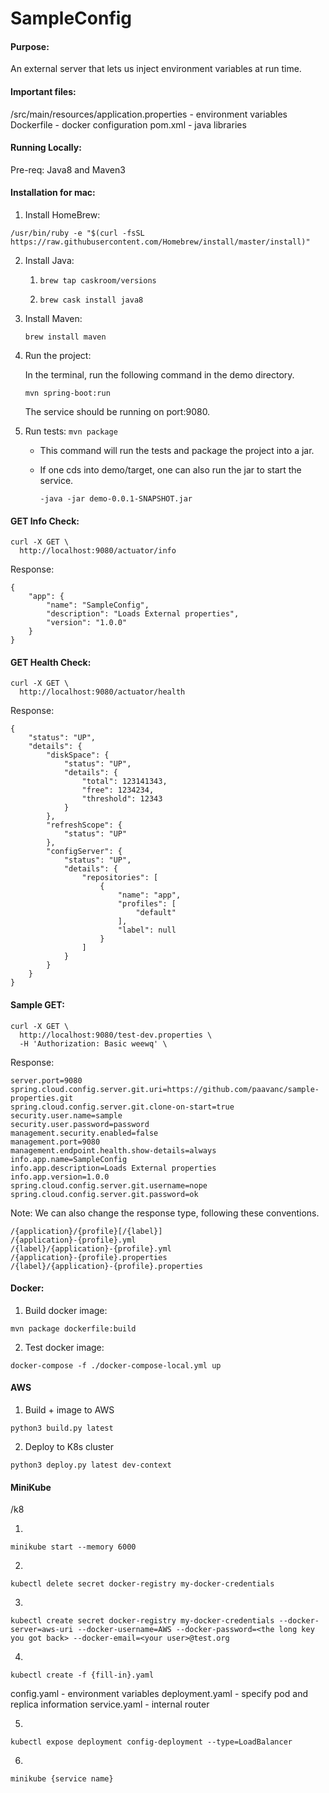 # SampleConfig
 
#### Purpose:
An external server that lets us inject environment variables at run time.

#### Important files:
/src/main/resources/application.properties - environment variables
Dockerfile - docker configuration
pom.xml - java libraries


#### Running Locally:

Pre-req: Java8 and Maven3

#### Installation for mac:

1. Install HomeBrew:
```
/usr/bin/ruby -e "$(curl -fsSL https://raw.githubusercontent.com/Homebrew/install/master/install)"
```

2. Install Java:

  	1. ```brew tap caskroom/versions```
  
  	2. ```brew cask install java8```
  
3. Install Maven: 

	```brew install maven```
	
4. Run the project:

	In the terminal, run the following command in the demo directory.

	```mvn spring-boot:run```

	The service should be running on port:9080.

5. Run tests: ```mvn package```

   * This command will run the tests and package the project into a jar.

   * If one cds into demo/target, one can also run the jar to start the service.

     ```-java -jar demo-0.0.1-SNAPSHOT.jar```
     
     
#### GET Info Check:

```
curl -X GET \
  http://localhost:9080/actuator/info 
```
Response:
```
{
    "app": {
        "name": "SampleConfig",
        "description": "Loads External properties",
        "version": "1.0.0"
    }
}
```
#### GET Health Check:

```
curl -X GET \
  http://localhost:9080/actuator/health 
```
Response:
```
{
    "status": "UP",
    "details": {
        "diskSpace": {
            "status": "UP",
            "details": {
                "total": 123141343,
                "free": 1234234,
                "threshold": 12343
            }
        },
        "refreshScope": {
            "status": "UP"
        },
        "configServer": {
            "status": "UP",
            "details": {
                "repositories": [
                    {
                        "name": "app",
                        "profiles": [
                            "default"
                        ],
                        "label": null
                    }
                ]
            }
        }
    }
}
```

#### Sample GET:

```
curl -X GET \
  http://localhost:9080/test-dev.properties \
  -H 'Authorization: Basic weewq' \
  ```
Response:
```
server.port=9080
spring.cloud.config.server.git.uri=https://github.com/paavanc/sample-properties.git
spring.cloud.config.server.git.clone-on-start=true
security.user.name=sample
security.user.password=password
management.security.enabled=false
management.port=9080
management.endpoint.health.show-details=always
info.app.name=SampleConfig
info.app.description=Loads External properties
info.app.version=1.0.0
spring.cloud.config.server.git.username=nope
spring.cloud.config.server.git.password=ok
```

Note:
We can also change the response type, following these conventions.
```
/{application}/{profile}[/{label}]
/{application}-{profile}.yml
/{label}/{application}-{profile}.yml
/{application}-{profile}.properties
/{label}/{application}-{profile}.properties
```

#### Docker:

1. Build docker image:
```
mvn package dockerfile:build
```
2. Test docker image:
```
docker-compose -f ./docker-compose-local.yml up
```

#### AWS
1. Build + image to AWS
```
python3 build.py latest
```
2. Deploy to K8s cluster
```
python3 deploy.py latest dev-context
```

#### MiniKube
/k8

1.  
```
minikube start --memory 6000
```
2.
```
kubectl delete secret docker-registry my-docker-credentials
```
3. 
```
kubectl create secret docker-registry my-docker-credentials --docker-server=aws-uri --docker-username=AWS --docker-password=<the long key you got back> --docker-email=<your user>@test.org
```
4.
```
kubectl create -f {fill-in}.yaml
```

config.yaml - environment variables
deployment.yaml - specify pod and replica information
service.yaml - internal router

5.
```
kubectl expose deployment config-deployment --type=LoadBalancer
```

6. 
```
minikube {service name} 
```
	


